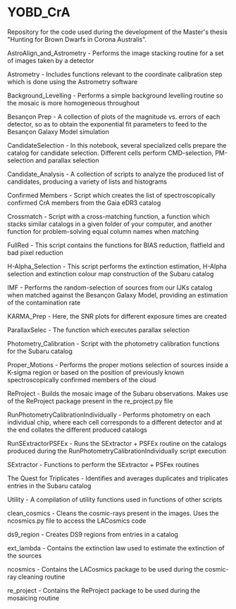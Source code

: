 # YOBD_CrA
Repository for the code used during the development of the Master's thesis "Hunting for Brown Dwarfs in Corona Australis".

AstroAlign_and_Astrometry - Performs the image stacking routine for a set of images taken by a detector

Astrometry - Includes functions relevant to the coordinate calibration step which is done using the Astrometry software

Background_Levelling - Performs a simple background levelling routine so the mosaic is more homogeneous throughout

Besançon Prep - A collection of plots of the magnitude vs. errors of each detector, so as to obtain the exponential fit parameters to feed to the Besançon Galaxy Model simulation

CandidateSelection - In this notebook, several specialized cells prepare the catalog for candidate selection. Different cells perform CMD-selection, PM-selection and parallax selection

Candidate_Analysis - A collection of scripts to analyze the produced list of candidates, producing a variety of lists and histograms

Confirmed Members - Script which creates the list of spectroscopically confirmed CrA members from the Gaia eDR3 catalog

Crossmatch - Script with a cross-matching function, a function which stacks similar catalogs in a given folder of your computer, and another function for problem-solving equal column names when matching

FullRed - This script contains the functions for BIAS reduction, flatfield and bad pixel reduction

H-Alpha_Selection - This script performs the extinction estimation, H-Alpha selection and extinction colour map construction of the Subaru catalog

IMF - Performs the random-selection of sources from our IJKs catalog when matched against the Besançon Galaxy Model, providing an estimation of the contamination rate

KARMA_Prep - Here, the SNR plots for different exposure times are created

ParallaxSelec - The function which executes parallax selection

Photometry_Calibration - Script with the photometry calibration functions for the Subaru catalog

Proper_Motions - Performs the proper motions selection of sources inside a K-sigma region or based on the position of previously known spectroscopically confirmed members of the cloud

ReProject - Builds the mosaic image of the Subaru observations. Makes use of the ReProject package present in the re_project.py file

RunPhotometryCalibrationIndividually - Performs photometry on each individual chip, where each cell corresponds to a different detector and at the end collates the different produced catalogs

RunSExtractorPSFEx - Runs the SExtractor + PSFEx routine on the catalogs produced during the RunPhotometryCalibrationIndividually script execution

SExtractor - Functions to perform the SExtractor + PSFex routines

The Quest for Triplicates - Identifies and averages duplicates and triplicates entries in the Subaru catalog

Utility - A compilation of utility functions used in functions of other scripts

clean_cosmics - Cleans the cosmic-rays present in the images. Uses the ncosmics.py file to access the LACosmics code

ds9_region - Creates DS9 regions from entries in a catalog

ext_lambda - Contains the extinction law used to estimate the extinction of the sources

ncosmics - Contains the LACosmics package to be used during the cosmic-ray cleaning routine

re_project - Contains the ReProject package to be used during the mosaicing routine

